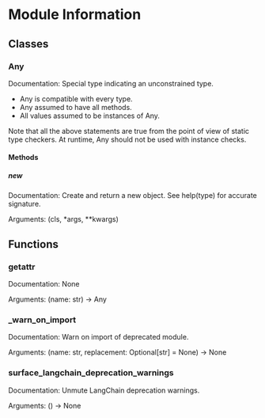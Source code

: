 # Module Information

## Classes

### Any
Documentation: Special type indicating an unconstrained type.

- Any is compatible with every type.
- Any assumed to have all methods.
- All values assumed to be instances of Any.

Note that all the above statements are true from the point of view of
static type checkers. At runtime, Any should not be used with instance
checks.

#### Methods

##### __new__
Documentation: Create and return a new object.  See help(type) for accurate signature.

Arguments: (cls, *args, **kwargs)


## Functions

### __getattr__
Documentation: None

Arguments: (name: str) -> Any

### _warn_on_import
Documentation: Warn on import of deprecated module.

Arguments: (name: str, replacement: Optional[str] = None) -> None

### surface_langchain_deprecation_warnings
Documentation: Unmute LangChain deprecation warnings.

Arguments: () -> None

